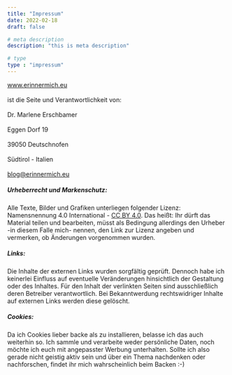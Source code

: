 ```yaml
---
title: "Impressum"
date: 2022-02-18
draft: false

# meta description
description: "this is meta description"

# type
type : "impressum"
---
```


www.erinnermich.eu <br>  
ist die Seite und Verantwortlichkeit von: <br>  
Dr. Marlene Erschbamer <br>  
Eggen Dorf 19 <br>  
39050 Deutschnofen <br>  
Südtirol - Italien <br>  
blog@erinnermich.eu 

##### Urheberrecht und Markenschutz:
Alle Texte, Bilder und Grafiken unterliegen folgender Lizenz:
Namensnennung 4.0 International - [CC BY 4.0](https://creativecommons.org/licenses/by/4.0/deed.de). Das heißt: Ihr dürft das Material teilen und bearbeiten, müsst als Bedingung allerdings den Urheber -in diesem Falle mich- nennen, den Link zur Lizenz angeben und vermerken, ob Änderungen vorgenommen wurden.


##### Links:
Die Inhalte der externen Links wurden sorgfältig geprüft. Dennoch habe ich keinerlei Einfluss auf eventuelle Veränderungen hinsichtlich der Gestaltung oder des Inhaltes. Für den Inhalt der verlinkten Seiten sind ausschließlich deren Betreiber verantwortlich. Bei Bekanntwerdung rechtswidriger Inhalte auf externen Links werden diese gelöscht.


##### Cookies:
Da ich Cookies lieber backe als zu installieren, belasse ich das auch weiterhin so. Ich sammle und verarbeite weder persönliche Daten, noch möchte ich euch mit angepasster Werbung unterhalten. Sollte ich also gerade nicht geistig aktiv sein und über ein Thema nachdenken oder nachforschen, findet ihr mich wahrscheinlich beim Backen :-) 
